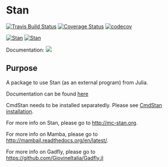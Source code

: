 # Stan

[![Travis Build Status](https://travis-ci.org/goedman/Stan.jl.svg?branch=master)](https://travis-ci.org/goedman/Stan.jl)
[![Coverage Status](https://coveralls.io/repos/goedman/Stan.jl/badge.svg?branch=master&service=github)](https://coveralls.io/github/goedman/Stan.jl?branch=master)
[![codecov](https://codecov.io/gh/goedman/Stan.jl/branch/master/graph/badge.svg)](https://codecov.io/gh/goedman/Stan.jl?branch=master)

[![Stan](http://pkg.julialang.org/badges/Stan_0.5.svg)](http://pkg.julialang.org/?pkg=Stan&ver=0.5)
[![Stan](http://pkg.julialang.org/badges/Stan_0.6.svg)](http://pkg.julialang.org/?pkg=Stan&ver=0.6)

Documentation:
[![](https://img.shields.io/badge/docs-latest-blue.svg)](https://goedman.github.io/Stan.jl/latest)

## Purpose

A package to use Stan (as an external program) from Julia. 

Documentation can be found [here](http://goedman.github.io/Stan.jl/latest/INTRO.html)

CmdStan needs to be installed separatedly. Please see [CmdStan installation](http://goedman.github.io/Stan.jl/latest/INSTALLATION.html). 

For more info on Stan, please go to <http://mc-stan.org>.

For more info on Mamba, please go to <http://mambajl.readthedocs.org/en/latest/>.

For more info on Gadfly, please go to <https://github.com/GiovineItalia/Gadfly.jl>

